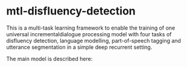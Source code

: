# mtl-disfluency-detection

This is a multi-task learning framework to enable the training of one universal incrementaldialogue processing model with four tasks of disfluency detection, language modelling, part-of-speech tagging and utterance segmentation in a simple deep recurrent setting. 

The main model is described here:

